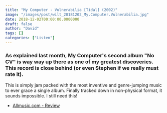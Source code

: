 ```yaml
---
title: "My Computer - Vulnerabilia [Tidal] (2002)"
image: "/images/post/wilt_20181202_My.Computer.Vulnerabilia.jpg"
date: 2018-12-02T00:00:00.0000000
draft: false
author: "David"
tags: []
categories: ["Listen"]
---
```

### As explained last month, My Computer's second album "No CV" is way way up there as one of my greatest discoveries. This record is close behind (or even Stephen if we really must rate it).

 This is simply jam packed with the most inventive and genre-jumping music to ever grace a single album. Finally tracked down in non-physical format, it sounds impossible. I still need this!

-  [Allmusic.com - Review](https://www.allmusic.com/album/vulnerabilia-mw0000465862)